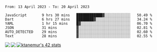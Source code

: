 <!--START_SECTION:waka-->

```text
From: 13 April 2023 - To: 20 April 2023

JavaScript       9 hrs 30 mins   ████████████▓░░░░░░░░░░░░   50.49 %
Dart             6 hrs 27 mins   ████████▓░░░░░░░░░░░░░░░░   34.24 %
YAML             1 hr 15 mins    █▓░░░░░░░░░░░░░░░░░░░░░░░   06.70 %
JSON             31 mins         ▓░░░░░░░░░░░░░░░░░░░░░░░░   02.81 %
AUTO_DETECTED    29 mins         ▓░░░░░░░░░░░░░░░░░░░░░░░░   02.60 %
Text             28 mins         ▓░░░░░░░░░░░░░░░░░░░░░░░░   02.55 %
```

<!--END_SECTION:waka-->
<a href="https://github.com/anuraghazra/github-readme-stats">
  <img align="left" src="https://github-readme-stats.vercel.app/api?username=Tanesan&count_private=true&show_icons=true" />
<img align="left" src="https://github-readme-stats.vercel.app/api/top-langs/?username=Tanesan" />
</a>

[![ktanemur's 42 stats](https://badge42.vercel.app/api/v2/cl1wslf6s002109l771rng2w8/stats?cursusId=21&coalitionId=62)](https://github.com/JaeSeoKim/badge42)
